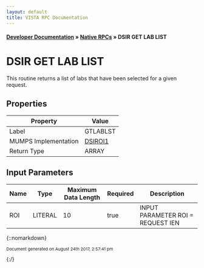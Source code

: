 ```yaml
---
layout: default
title: VISTA RPC Documentation
---
```


#### [Developer Documentation](../index) &#187; [Native RPCs](TableOfContents) &#187; DSIR GET LAB LIST<br/>
# DSIR GET LAB LIST

This routine returns a list of labs that have been selected for a given request.

## Properties

Property | Value
--- | ---
Label | GTLABLST
MUMPS Implementation | [DSIROI1](http://code.osehra.org/dox/Routine_DSIROI1_source.html)
Return Type | ARRAY


## Input Parameters

Name | Type | Maximum Data Length | Required | Description
--- | --- | --- | --- | ---
ROI | LITERAL | 10 | true |  INPUT PARAMETER    ROI &#x3D; REQUEST IEN



{::nomarkdown} <br/><p style="font-size: 11px">Document generated on August 24th 2017, 2:57:41 pm</p>{:/}